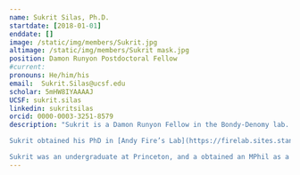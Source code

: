 ```yaml
---
name: Sukrit Silas, Ph.D.
startdate: [2018-01-01]
enddate: []
image: /static/img/members/Sukrit.jpg
altimage: /static/img/members/Sukrit mask.jpg
position: Damon Runyon Postdoctoral Fellow
#current:
pronouns: He/him/his
email: 	Sukrit.Silas@ucsf.edu
scholar: 5mHW8IYAAAAJ
UCSF: sukrit.silas
linkedin: sukritsilas
orcid: 0000-0003-3251-8579
description: "Sukrit is a Damon Runyon Fellow in the Bondy-Denomy lab. Sukrit is developing a computational and experimental platform to systematically explore phage-encoded strategies for interfering with bacterial cells. Complex interactions in prokaryotic communities (such as the gut microbiome) can often lead to genetic information being exchanged, modified, and reused by competing species. Using comparative genomics he hopes to discover new biological processes that might have been missed by classical approaches. Prior to the Bondy-Denomy lab, he was a postdoc in Jonathan Weissman’s lab at UCSF, where he worked on pooled CRISPRi screening methods to investigate dengue-virus infections in monocyte derived dendritic cells, and led an oceanic viral survey that doubled the number of known RNA viruses in the biosphere.

Sukrit obtained his PhD in [Andy Fire’s Lab](https://firelab.sites.stanford.edu/) at Stanford where he discovered CRISPR adaptation to RNA, a novel mode among the handful of known mechanisms for reverse flow of genetic information from RNA into DNA genomes, including those employed by retroviruses, telomeres, retrotransposons, mobile group II introns, and phage diversity generating elements. A PCR standardization method he developed during his PhD also formed the basis of a new Non-Invasive Prenatal Test (NIPT) for monogenic disorders such as thalassemias, cystic fibrosis, and spinal muscular atrophy. Prior to his fellowship at UCSF, he was co-founder and chief scientific officer of BillionToOne Inc., where he designed and led two clinical trials for determining the efficacy of this NIPT method for ß-thalassemia and Down’s syndrome. BillionToOne currently markets this test worldwide, and is on the Y-Combinator Top Companies List.

Sukrit was an undergraduate at Princeton, and a obtained an MPhil as a Gates Scholar at Trinity College, Cambridge."
---
```

